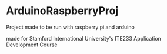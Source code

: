 # ArduinoRaspberryProj
Project made to be run with raspberry pi and arduino

made for Stamford International University's ITE233 Application Development Course
